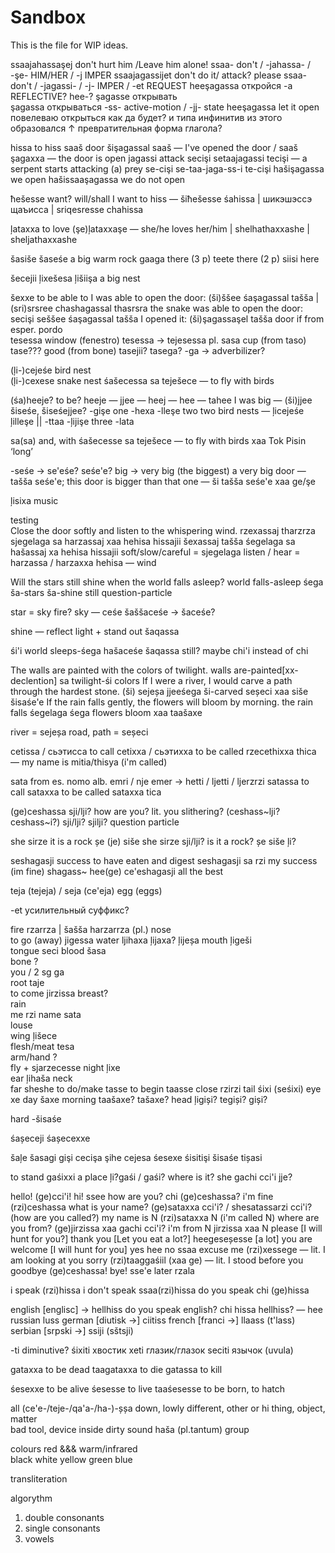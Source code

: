 # Sandbox

This is the file for WIP ideas.

ssaajahassaşej	don't hurt him /Leave him alone!	ssaa- don't / -jahassa- / -şe- HIM/HER / -j IMPER
ssaajagassijet	don't do it/ attack? please	ssaa- don't / -jagassi- / -j- IMPER / -et REQUEST
heeşagassa	откройся	-a REFLECTIVE? hee-?
şagasse	открывать	
şagassa	открываться	-ss- active-motion / -jj- state
heeşagassa	let it open	повелеваю открыться как да будет? и типа инфинитив из этого образовался
	↑ превратительная форма глагола?	
		
		
hissa	to hiss	
saaš	door	šişagassal saaš — I've opened the door / saaš şagaxxa — the door is open
jagassi	attack	secişi setaajagassi tecişi — a serpent starts attacking (a) prey
		se-cişi se-taa-jaga-ss-i te-cişi
hašişagassa	we open	
hašissaaşagassa	we do not open	
		
ħešesse	want? will/shall	I want to hiss — šiħešesse śahissa | шикэшэссэ щаъисса | sriqesresse chahissa
		
		
ļataxxa	to love	(şe)ļataxxaşe — she/he loves her/him | shelhathaxxashe | sheljathaxxashe
		
		
		
šasiše šaseśe	a big warm rock	
gaaga	there (3 p)	
teete	there (2 p)	
siisi	here	
		
		
šecejii ļixešesa ļišiişa	a big nest	
		
šexxe	to be able to	I was able to open the door: (ši)ššee śaşagassal tašša | (sri)srsree chashagassal thasrsra
		the snake was able to open the door: secişi seššee śaşagassal tašša
		I opened it: (ši)şagassaşel
tašša	door if from esper. pordo	
tesessa	window (fenestro)	tesessa → tejesessa pl.
sasa	cup (from taso)	
tase???	good (from bone)	tasejii? tasega? -ga → adverbilizer?
		
(ļi-)cejeśe	bird nest	
(ļi-)cexese	snake nest	śašecessa sa teješece — to fly with birds
		
		
(śa)heeje?	to be?	heeje — jjee — heej — hee — tahee
		I was big — (ši)jjee šiseśe, šiseśejjee?
-gişe	one	-hexa
-lleşe	two	two bird nests — ļicejeśe ļilleşe || -ttaa
-ļijişe	three	-lata
		
		
sa(sa)	and, with	śašecesse sa teješece — to fly with birds
xaa	Tok Pisin ‘long’	
		
-seśe → se'eśe? seśe'e?	big → very big (the biggest)	a very big door — tašša seśe'e; this door is bigger than that one — ši tašša seśe'e xaa ge/şe
		
ļisixa	music	
		
		
		
testing		
Close the door softly and listen to the whispering wind.		rzexassaj tharzrza sjegelaga sa harzassaj xaa hehisa hissajii
		šexassaj tašša śegelaga sa hašassaj xa hehisa hissajii
		soft/slow/careful = sjegelaga
		listen / hear = harzassa / harzaxxa
		hehisa — wind
		
		
		
		
Will the stars still shine when the world falls asleep?		world falls-asleep śega ša-stars ša-shine still question-particle

star = sky fire? 
sky — ceśe
šaššaceśe -> šaceśe?

shine — reflect light + stand out
šaqassa

śi'i world sleeps-śega hašaceśe šaqassa still?   maybe chi'i instead of chi



The walls are painted with the colors of twilight.		walls are-painted[xx-declention] sa twilight-śi colors
If I were a river, I would carve a path through the hardest stone.		(ši) sejeșa jjeeśega ši-carved seșeci xaa siše šisaśe'e
If the rain falls gently, the flowers will bloom by morning.		the rain falls śegelaga śega flowers bloom xaa taašaxe

river = sejeșa
road, path = seșeci		
		
		
cetissa / сьэтисса	to call	
cetixxa / сьэтихха	to be called	rzecethixxa thica — my name is mitia/thisya (i'm called)
		
sata	from es. nomo	alb. emri / nje emer → hetti / ljetti / ljerzrzi
satassa	to call	
sataxxa	to be called	sataxxa tica
		
(ge)ceshassa sji/lji?	how are you?	lit. you slithering? (ceshass~lji? ceshass~i?)
sji/lji? sjilji?	question particle	
		
she sirze	it is a rock	șe (je) siše
she sirze sji/lji?	is it a rock?	șe siše ļi?
		
		
		
seshagasji	success	to have eaten and digest
seshagasji sa rzi	my success (im fine)	shagass~
hee(ge) ce'eshagasji	all the best	
		
teja (tejeja) / seja (ce'eja)	egg (eggs)	
		
-et	усилительный суффикс?


fire	rzarrza | šašša	harzarrza (pl.)
nose		
to go (away)		jigessa
water	ljihaxa	ļijaxa? ļijeșa
mouth	ļigeši	
tongue	seci
blood	šasa	
bone ?		
you / 2 sg	ga	
root	taje	
to come		jirzissa
breast?		
rain		
me	rzi	
name 	sata	
louse		
wing	ļišece	
flesh/meat	tesa	
arm/hand ?		
fly +	sjarzecesse	
night	ļixe	
ear		ļihaša
neck		
far		sheshe
to do/make	tasse
to begin    taasse
close		rzirzi
tail    śixi (seśixi)
eye     xe
day     šaxe
morning taašaxe? tašaxe?
head    ļigiși? tegiși? giși?

hard    -šisaśe

śașeceji
śașecexxe

šaļe
šasagi
gişi
cecişa
şihe
cejesa
śesexe
śisitişi
šisaśe
tișasi


to stand 	gaśixxi
a place		ļi?gaśi / gaśi?
where is it? she gachi cci'i jje?


hello!					(ge)cci'i!
hi!						ssee
how are you?			chi (ge)ceshassa?
i'm fine				(rzi)ceshassa
what is your name?		(ge)sataxxa cci'i? / shesatassarzi cci'i? (how are you called?)
my name is N			(rzi)sataxxa N (i'm called N)
where are you from?		(ge)jirzissa xaa gachi cci'i?
i'm from N				jirzissa xaa N
please					[I will hunt for you?]
thank you				[Let you eat a lot?] heegeseșesse [a lot]
you are welcome			[I will hunt for you]
yes						hee
no						ssaa
excuse me				(rzi)xessege — lit. I am looking at you
sorry					(rzi)taaggaśiil (xaa ge) — lit. I stood before you
goodbye					(ge)ceshassa!
bye!					sse'e
later					rzala

i speak					(rzi)hissa 
i don't speak			ssaa(rzi)hissa
do you speak			chi (ge)hissa


english					[englisc] → hellhiss
do you speak english?	chi hissa hellhiss? — hee
russian					luss
german					[diutisk →] ciitiss
french					[franci →] llaass (t'lass)
serbian					[srpski →] ssiji (sštsji)


-ti						diminutive?
śixiti					хвостик
xeti					глазик/глазок
seciti					язычок (uvula)


gataxxa to be dead
taagataxxa to die
gatassa to kill

śesexxe to be alive 
śesesse to live
taaśesesse to be born, to hatch


all							(ce'e-/teje-/qa'a-/ha-)-șșa
down, lowly
different, other
or							hi
thing, object, matter		
bad
tool, device
inside
dirty
sound						haša (pl.tantum)
group

colours
red							&&&
warm/infrared				
black
white
yellow
green
blue



transliteration

algorythm

1. double consonants
2. single consonants
3. vowels

